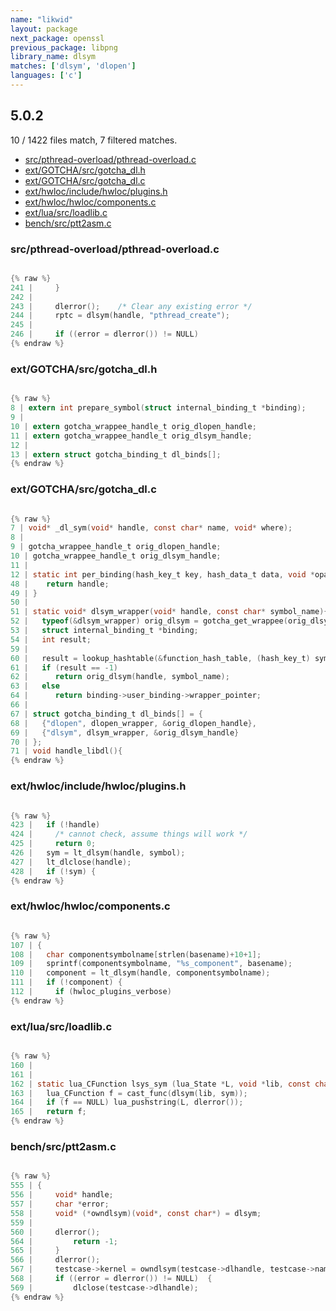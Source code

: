 ```yaml
---
name: "likwid"
layout: package
next_package: openssl
previous_package: libpng
library_name: dlsym
matches: ['dlsym', 'dlopen']
languages: ['c']
---
```

## 5.0.2
10 / 1422 files match, 7 filtered matches.

 - [src/pthread-overload/pthread-overload.c](#srcpthread-overloadpthread-overloadc)
 - [ext/GOTCHA/src/gotcha_dl.h](#extgotchasrcgotcha_dlh)
 - [ext/GOTCHA/src/gotcha_dl.c](#extgotchasrcgotcha_dlc)
 - [ext/hwloc/include/hwloc/plugins.h](#exthwlocincludehwlocpluginsh)
 - [ext/hwloc/hwloc/components.c](#exthwlochwloccomponentsc)
 - [ext/lua/src/loadlib.c](#extluasrcloadlibc)
 - [bench/src/ptt2asm.c](#benchsrcptt2asmc)

### src/pthread-overload/pthread-overload.c

```c

{% raw %}
241 |     }
242 | 
243 |     dlerror();    /* Clear any existing error */
244 |     rptc = dlsym(handle, "pthread_create");
245 | 
246 |     if ((error = dlerror()) != NULL)
{% endraw %}

```
### ext/GOTCHA/src/gotcha_dl.h

```c

{% raw %}
8 | extern int prepare_symbol(struct internal_binding_t *binding);
9 | 
10 | extern gotcha_wrappee_handle_t orig_dlopen_handle;
11 | extern gotcha_wrappee_handle_t orig_dlsym_handle;
12 | 
13 | extern struct gotcha_binding_t dl_binds[];
{% endraw %}

```
### ext/GOTCHA/src/gotcha_dl.c

```c

{% raw %}
7 | void* _dl_sym(void* handle, const char* name, void* where);
8 | 
9 | gotcha_wrappee_handle_t orig_dlopen_handle;
10 | gotcha_wrappee_handle_t orig_dlsym_handle;
11 | 
12 | static int per_binding(hash_key_t key, hash_data_t data, void *opaque KNOWN_UNUSED)
48 |    return handle;
49 | }
50 | 
51 | static void* dlsym_wrapper(void* handle, const char* symbol_name){
52 |   typeof(&dlsym_wrapper) orig_dlsym = gotcha_get_wrappee(orig_dlsym_handle);
53 |   struct internal_binding_t *binding;
54 |   int result;
59 |   
60 |   result = lookup_hashtable(&function_hash_table, (hash_key_t) symbol_name, (hash_data_t *) &binding);
61 |   if (result == -1)
62 |      return orig_dlsym(handle, symbol_name);
63 |   else
64 |      return binding->user_binding->wrapper_pointer;
66 | 
67 | struct gotcha_binding_t dl_binds[] = {
68 |   {"dlopen", dlopen_wrapper, &orig_dlopen_handle},
69 |   {"dlsym", dlsym_wrapper, &orig_dlsym_handle}
70 | };     
71 | void handle_libdl(){
{% endraw %}

```
### ext/hwloc/include/hwloc/plugins.h

```c

{% raw %}
423 |   if (!handle)
424 |     /* cannot check, assume things will work */
425 |     return 0;
426 |   sym = lt_dlsym(handle, symbol);
427 |   lt_dlclose(handle);
428 |   if (!sym) {
{% endraw %}

```
### ext/hwloc/hwloc/components.c

```c

{% raw %}
107 | {
108 |   char componentsymbolname[strlen(basename)+10+1];
109 |   sprintf(componentsymbolname, "%s_component", basename);
110 |   component = lt_dlsym(handle, componentsymbolname);
111 |   if (!component) {
112 |     if (hwloc_plugins_verbose)
{% endraw %}

```
### ext/lua/src/loadlib.c

```c

{% raw %}
160 | 
161 | 
162 | static lua_CFunction lsys_sym (lua_State *L, void *lib, const char *sym) {
163 |   lua_CFunction f = cast_func(dlsym(lib, sym));
164 |   if (f == NULL) lua_pushstring(L, dlerror());
165 |   return f;
{% endraw %}

```
### bench/src/ptt2asm.c

```c

{% raw %}
555 | {
556 |     void* handle;
557 |     char *error;
558 |     void* (*owndlsym)(void*, const char*) = dlsym;
559 | 
560 |     dlerror();
564 |         return -1;
565 |     }
566 |     dlerror();
567 |     testcase->kernel = owndlsym(testcase->dlhandle, testcase->name);
568 |     if ((error = dlerror()) != NULL)  {
569 |         dlclose(testcase->dlhandle);
{% endraw %}

```